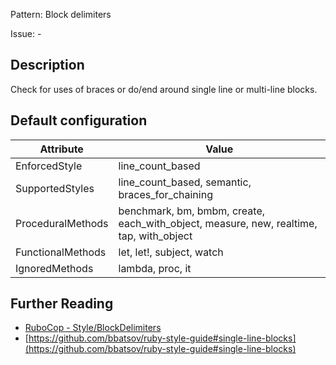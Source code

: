 Pattern: Block delimiters

Issue: -

## Description

Check for uses of braces or do/end around single line or
multi-line blocks.

## Default configuration

Attribute | Value
--- | ---
EnforcedStyle | line_count_based
SupportedStyles | line_count_based, semantic, braces_for_chaining
ProceduralMethods | benchmark, bm, bmbm, create, each_with_object, measure, new, realtime, tap, with_object
FunctionalMethods | let, let!, subject, watch
IgnoredMethods | lambda, proc, it

## Further Reading

* [RuboCop - Style/BlockDelimiters](https://rubocop.readthedocs.io/en/latest/cops_style/#styleblockdelimiters)
* [https://github.com/bbatsov/ruby-style-guide#single-line-blocks](https://github.com/bbatsov/ruby-style-guide#single-line-blocks)
